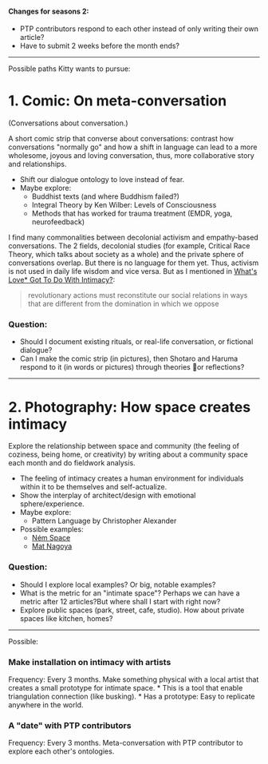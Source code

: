 
#### Changes for seasons 2:
* PTP contributors respond to each other instead of only writing their own article?
* Have to submit 2 weeks before the month ends?

-----
Possible paths Kitty wants to pursue:

# 1. Comic: On meta-conversation
(Conversations about conversation.)

A short comic strip that converse about conversations: contrast how conversations "normally go" and how a shift in language can lead to a more wholesome, joyous and loving conversation, thus, more collaborative story and relationships.

* Shift our dialogue ontology to love instead of fear.
* Maybe explore: 	
	* Buddhist texts (and where Buddhism failed?)
	* Integral Theory by Ken Wilber: Levels of Consciousness
	* Methods that has worked for trauma treatment (EMDR, yoga, neurofeedback) 

I find many commonalities between decolonial activism and empathy-based conversations. The 2 fields, decolonial studies (for example, Critical Race Theory, which talks about society as a whole) and the private sphere of conversations overlap. But there is no language for them yet. Thus, activism is not used in daily life wisdom and vice versa. But as I mentioned in [What's Love* Got To Do With Intimacy?](https://ptp.voyage/journal/12/#whatslovegottodowithit):

> revolutionary actions must reconstitute our social relations in ways that are different from the domination in which we oppose

### Question:
* Should I document existing rituals, or real-life conversation, or fictional dialogue?
* Can I make the comic strip (in pictures), then Shotaro and Haruma respond to it (in words or pictures) through theories or reflections?

----
# 2. Photography: How space creates intimacy

Explore the relationship between space and community (the feeling of coziness, being home, or creativity) by writing about a community space each month and do fieldwork analysis.

* The feeling of intimacy creates a human environment for individuals within it to be themselves and self-actualize.
* Show the interplay of architect/design with emotional sphere/experience.
* Maybe explore:
	* Pattern Language by Christopher Alexander
* Possible examples:
	* [Ném Space](https://www.instagram.com/nem.space/)
	* [Mat Nagoya](https://www.mat-nagoya.jp/)

### Question:
* Should I explore local examples? Or big, notable examples?
* What is the metric for an "intimate space"? Perhaps we can have a metric after 12 articles?But where shall I start with right now?
* Explore public spaces (park, street, cafe, studio). How about private spaces like kitchen, homes?

----
Possible: 
### Make installation on intimacy with artists

Frequency: Every 3 months.
Make something physical with a local artist that creates a small prototype for intimate space.
	* This is a tool that enable triangulation connection (like busking).
	* Has a prototype: Easy to replicate anywhere in the world.

### A "date" with PTP contributors

Frequency: Every 3 months.
Meta-conversation with PTP contributor to explore each other's ontologies.